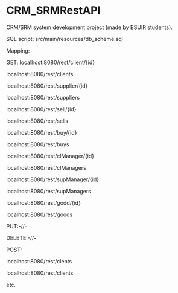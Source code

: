 # CRM_SRMRestAPI
CRM/SRM system development project (made by BSUIR students).

SQL script: src/main/resources/db_scheme.sql

Mapping:

GET:
localhost:8080/rest/client/{id}

localhost:8080/rest/clients

localhost:8080/rest/supplier/{id}

localhost:8080/rest/suppliers

localhost:8080/rest/sell/{id}

localhost:8080/rest/sells

localhost:8080/rest/buy/{id}

localhost:8080/rest/buys

localhost:8080/rest/clManager/{id}

localhost:8080/rest/clManagers

localhost:8080/rest/supManager/{id}

localhost:8080/rest/supManagers

localhost:8080/rest/godd/{id}

localhost:8080/rest/goods

PUT:-//-

DELETE:-//-

POST:

localhost:8080/rest/clents

localhost:8080/rest/clients

etc.
